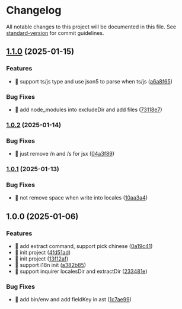 # Changelog

All notable changes to this project will be documented in this file. See [standard-version](https://github.com/conventional-changelog/standard-version) for commit guidelines.

## [1.1.0](https://github.com/LuckyFBB/i18n-extract/compare/v1.0.2...v1.1.0) (2025-01-15)


### Features

* 🎸 support ts/js type and use json5 to parse when ts/js ([a6a8f65](https://github.com/LuckyFBB/i18n-extract/commit/a6a8f65f12f6f277bf6d5e7b7d11d80b5bdafca9))


### Bug Fixes

* 🐛 add node_modules into excludeDir and add files ([73118e7](https://github.com/LuckyFBB/i18n-extract/commit/73118e72924417a626fcdc684c33559b856e85c5))

### [1.0.2](https://github.com/LuckyFBB/i18n-extract/compare/v1.0.1...v1.0.2) (2025-01-14)


### Bug Fixes

* 🐛 just remove /n and /s for jsx ([04a3f89](https://github.com/LuckyFBB/i18n-extract/commit/04a3f89165e366b8affe466784f872546baf46b7))

### [1.0.1](https://github.com/LuckyFBB/i18n-extract/compare/v1.0.0...v1.0.1) (2025-01-13)


### Bug Fixes

* 🐛 not remove space when write into locales ([10aa3a4](https://github.com/LuckyFBB/i18n-extract/commit/10aa3a4dc040fa4304e43606cb8a523277d5bdfb))

## 1.0.0 (2025-01-06)


### Features

* 🎸 add extract command, support pick chinese ([0a19c41](https://github.com/LuckyFBB/i18n-extract/commit/0a19c4195c353870d19b14d61b7b1b6bf0fc3eb0))
* 🎸 init project ([4fd51ad](https://github.com/LuckyFBB/i18n-extract/commit/4fd51ad71085044e5e5efdfd4d23ac469f09d50f))
* 🎸 init project ([13f12af](https://github.com/LuckyFBB/i18n-extract/commit/13f12af2fa89827cc6c3b80469a4b42f311cb0ae))
* 🎸 support i18n init ([a382b85](https://github.com/LuckyFBB/i18n-extract/commit/a382b85d056702a5e4b28c1dc4f43b83c900b61d))
* 🎸 support inquirer localesDir and extractDir ([233481e](https://github.com/LuckyFBB/i18n-extract/commit/233481eb001af99377b69700b97201c8fdcb91e8))


### Bug Fixes

* 🐛 add bin/env and add fieldKey in ast ([1c7ae99](https://github.com/LuckyFBB/i18n-extract/commit/1c7ae99e88a06251cf0b5f4cadf4f3b74efbbd24))
